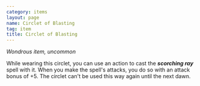 ```yaml
---
category: items
layout: page
name: Circlet of Blasting
tag: item
title: Circlet of Blasting 
---
```

_Wondrous item, uncommon_ 

While wearing this circlet, you can use an action to cast the **_scorching ray_** spell with it. When you make the spell's attacks, you do so with an attack bonus of +5. The circlet can't be used this way again until the next dawn. 